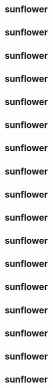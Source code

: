 # sunflower
# sunflower
# sunflower
# sunflower
# sunflower
# sunflower
# sunflower
# sunflower
# sunflower
# sunflower
# sunflower
# sunflower
# sunflower
# sunflower
# sunflower
# sunflower
# sunflower
